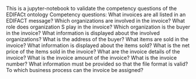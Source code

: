 This is a jupyter-notebook to validate the competency questions of the EDIFACt ontology
Competency questions:
What invoices are all listed in an EDIFACT message? 
Which organizations are involved in the invoice? 
What role does organization S play in the invoice? 
Which organization is the buyer in the invoice?
What information is displayed about the involved organizations? 
What is the address of the buyer?
What items are sold in the invoice?
What information is displayed about the items sold?
What is the net price of the items sold in the invoice? 
What are the invoice details of the invoice?
What is the invoice amount of the invoice?
What is the invoice number?
What information must be provided so that the file format is valid? 
To which business process can the invoice be assigned?
